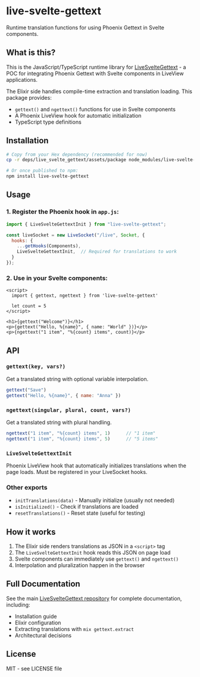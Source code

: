 # live-svelte-gettext

Runtime translation functions for using Phoenix Gettext in Svelte components.

## What is this?

This is the JavaScript/TypeScript runtime library for [LiveSvelteGettext](https://github.com/xnilsson/live_svelte_gettext) - a POC for integrating Phoenix Gettext with Svelte components in LiveView applications.

The Elixir side handles compile-time extraction and translation loading. This package provides:
- `gettext()` and `ngettext()` functions for use in Svelte components
- A Phoenix LiveView hook for automatic initialization
- TypeScript type definitions

## Installation

```bash
# Copy from your Hex dependency (recommended for now)
cp -r deps/live_svelte_gettext/assets/package node_modules/live-svelte-gettext

# Or once published to npm:
npm install live-svelte-gettext
```

## Usage

### 1. Register the Phoenix hook in `app.js`:

```javascript
import { LiveSvelteGettextInit } from "live-svelte-gettext";

const liveSocket = new LiveSocket("/live", Socket, {
  hooks: {
    ...getHooks(Components),
    LiveSvelteGettextInit,  // Required for translations to work
  }
});
```

### 2. Use in your Svelte components:

```svelte
<script>
  import { gettext, ngettext } from 'live-svelte-gettext'

  let count = 5
</script>

<h1>{gettext("Welcome")}</h1>
<p>{gettext("Hello, %{name}", { name: "World" })}</p>
<p>{ngettext("1 item", "%{count} items", count)}</p>
```

## API

### `gettext(key, vars?)`

Get a translated string with optional variable interpolation.

```javascript
gettext("Save")
gettext("Hello, %{name}", { name: "Anna" })
```

### `ngettext(singular, plural, count, vars?)`

Get a translated string with plural handling.

```javascript
ngettext("1 item", "%{count} items", 1)      // "1 item"
ngettext("1 item", "%{count} items", 5)      // "5 items"
```

### `LiveSvelteGettextInit`

Phoenix LiveView hook that automatically initializes translations when the page loads. Must be registered in your LiveSocket hooks.

### Other exports

- `initTranslations(data)` - Manually initialize (usually not needed)
- `isInitialized()` - Check if translations are loaded
- `resetTranslations()` - Reset state (useful for testing)

## How it works

1. The Elixir side renders translations as JSON in a `<script>` tag
2. The `LiveSvelteGettextInit` hook reads this JSON on page load
3. Svelte components can immediately use `gettext()` and `ngettext()`
4. Interpolation and pluralization happen in the browser

## Full Documentation

See the main [LiveSvelteGettext repository](https://github.com/xnilsson/live_svelte_gettext) for complete documentation, including:
- Installation guide
- Elixir configuration
- Extracting translations with `mix gettext.extract`
- Architectural decisions

## License

MIT - see LICENSE file
